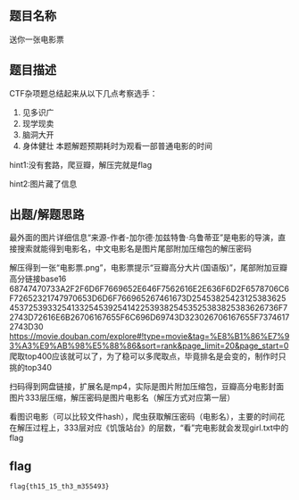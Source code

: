 ## 题目名称
送你一张电影票

## 题目描述
CTF杂项题总结起来从以下几点考察选手：

1. 见多识广
2. 现学现卖
3. 脑洞大开
4. 身体健壮
本题解题预期耗时为观看一部普通电影的时间

hint1:没有套路，爬豆瓣，解压完就是flag

hint2:图片藏了信息

## 出题/解题思路

最外面的图片详细信息“来源-作者-加尔德·加兹特鲁·乌鲁蒂亚”是电影的导演，直接搜索就能得到电影名，中文电影名是图片尾部附加压缩包的解压密码

解压得到一张“电影票.png”，电影票提示“豆瓣高分大片(国语版)”，尾部附加豆瓣高分链接base16
68747470733A2F2F6D6F7669652E646F7562616E2E636F6D2F6578706C6F72652321747970653D6D6F766965267461673D25453825423125383625453725393325413325453925414225393825453525383825383626736F72743D72616E6B26706167655F6C696D69743D323026706167655F73746172743D30
https://movie.douban.com/explore#!type=movie&tag=%E8%B1%86%E7%93%A3%E9%AB%98%E5%88%86&sort=rank&page_limit=20&page_start=0
爬取top400应该就可以了，为了稳可以多爬取点，毕竟排名是会变的，制作时只挑的top340

扫码得到网盘链接，扩展名是mp4，实际是图片附加压缩包，豆瓣高分电影封面图片333层压缩，解压密码是图片电影名（解压方式对应第一层）

看图识电影（可以比较文件hash），爬虫获取解压密码（电影名），主要的时间花在解压过程上，333层对应《饥饿站台》的层数，“看”完电影就会发现girl.txt中的flag

## flag
```
flag{th15_15_th3_m355493}
```
